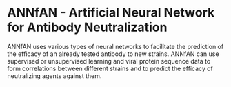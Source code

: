 # ANNfAN - Artificial Neural Network for Antibody Neutralization
ANNfAN uses various types of neural networks to facilitate the prediction of the efficacy of an already tested antibody to new strains. ANNfAN can use supervised or unsupervised learning and viral protein sequence data to form correlations between different strains and to predict the efficacy of neutralizing agents against them.

